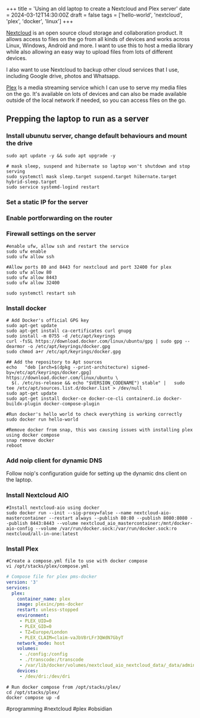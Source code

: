 +++ title = 'Using an old laptop to create a Nextcloud and Plex server' date = 2024-03-12T14:30:00Z draft = false tags = ['hello-world', 'nextcloud', 'plex', 'docker', 'linux'] +++

[Nextcloud](https://nextcloud.com/) is an open source cloud storage and collaboration product. It allows access to files on the go from all kinds of devices and works across Linux, Windows, Android and more. I want to use this to host a media library while also allowing an easy way to upload files from lots of different devices.  

I also want to use Nextcloud to backup other cloud services that I use, including Google drive, photos and Whatsapp. 

[Plex](https://www.plex.tv/) Is a media streaming service which I can use to serve my media files on the go. It's available on lots of devices and can also be made available outside of the local network if needed, so you can access files on the go. 

## Prepping the laptop to run as a server
### Install ubunutu server, change default behaviours and mount the drive
```
sudo apt update -y && sudo apt upgrade -y

# mask sleep, suspend and hibernate so laptop won't shutdown and stop serving
sudo systemctl mask sleep.target suspend.target hibernate.target hybrid-sleep.target
sudo service systemd-logind restart
```

### Set a static IP for the server

### Enable portforwarding on the router

### Firewall settings on the server
```
#enable ufw, allow ssh and restart the service
sudo ufw enable
sudo ufw allow ssh

#Allow ports 80 and 8443 for nextcloud and port 32400 for plex
sudo ufw allow 80
sudo ufw allow 8443
sudo ufw allow 32400

sudo systemctl restart ssh
```

### Install docker
```
# Add Docker's official GPG key
sudo apt-get update
sudo apt-get install ca-certificates curl gnupg
sudo install -m 0755 -d /etc/apt/keyrings
curl -fsSL https://download.docker.com/linux/ubuntu/gpg | sudo gpg --dearmor -o /etc/apt/keyrings/docker.gpg
sudo chmod a+r /etc/apt/keyrings/docker.gpg

## Add the repository to Apt sources
echo   "deb [arch=$(dpkg --print-architecture) signed-by=/etc/apt/keyrings/docker.gpg] https://download.docker.com/linux/ubuntu \
  $(. /etc/os-release && echo "$VERSION_CODENAME") stable" |   sudo tee /etc/apt/sources.list.d/docker.list > /dev/null
sudo apt-get update
sudo apt-get install docker-ce docker-ce-cli containerd.io docker-buildx-plugin docker-compose-plugin

#Run docker's hello world to check everything is working correctly
sudo docker run hello-world

#Remove docker from snap, this was causing issues with installing plex using docker compose
snap remove docker
reboot
```

### Add noip client for dynamic DNS
Follow noip's configuration guide for setting up the dynamic dns client on the laptop. 

### Install Nextcloud AIO
```
#Install nextcloud-aio using docker
sudo docker run --init --sig-proxy=false --name nextcloud-aio-mastercontainer --restart always --publish 80:80 --publish 8080:8080 --publish 8443:8443 --volume nextcloud_aio_mastercontainer:/mnt/docker-aio-config --volume /var/run/docker.sock:/var/run/docker.sock:ro nextcloud/all-in-one:latest
```

### Install Plex
```
#Create a compose.yml file to use with docker compose
vi /opt/stacks/plex/compose.yml
```

```/opt/stacks/plex/compose.yml
# Compose file for plex pms-docker
version: '3'
services:
  plex:
    container_name: plex
    image: plexinc/pms-docker
    restart: unless-stopped
    environment:
     - PLEX_UID=0
     - PLEX_GID=0
     - TZ=Europe/London
     - PLEX_CLAIM=claim-vaJbV8rLFr3QWdN7GbyT
    network_mode: host
    volumes:
     - ./config:/config
     - ./transcode:/transcode
     - /var/lib/docker/volumes/nextcloud_aio_nextcloud_data/_data/admin/files/Media:/data
    devices:
     - /dev/dri:/dev/dri
```

```
# Run docker compose from /opt/stacks/plex/
cd /opt/stacks/plex/
docker compose up -d
```



#programming 
#nextcloud
#plex
#obsidian 


